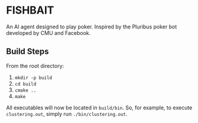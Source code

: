 # FISHBAIT
An AI agent designed to play poker. Inspired by the Pluribus poker bot developed 
by CMU and Facebook.

## Build Steps
From the root directory:

1. `mkdir -p build`
2. `cd build`
3. `cmake ..`
4. `make`

All executables will now be located in `build/bin`. So, for example, to execute `clustering.out`, simply run `./bin/clustering.out`.